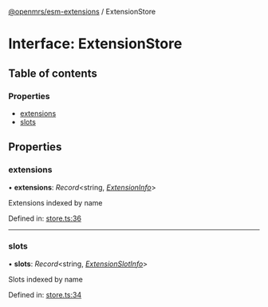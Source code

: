 [@openmrs/esm-extensions](../API.md) / ExtensionStore

# Interface: ExtensionStore

## Table of contents

### Properties

- [extensions](extensionstore.md#extensions)
- [slots](extensionstore.md#slots)

## Properties

### extensions

• **extensions**: *Record*<string, [*ExtensionInfo*](extensioninfo.md)\>

Extensions indexed by name

Defined in: [store.ts:36](https://github.com/openmrs/openmrs-esm-core/blob/master/packages/framework/esm-extensions/src/store.ts#L36)

___

### slots

• **slots**: *Record*<string, [*ExtensionSlotInfo*](extensionslotinfo.md)\>

Slots indexed by name

Defined in: [store.ts:34](https://github.com/openmrs/openmrs-esm-core/blob/master/packages/framework/esm-extensions/src/store.ts#L34)
